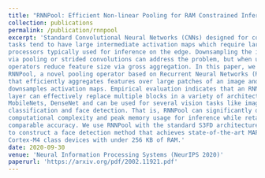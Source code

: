 ```yaml
---
title: "RNNPool: Efficient Non-linear Pooling for RAM Constrained Inference"
collection: publications
permalink: /publication/rnnpool
excerpt: 'Standard Convolutional Neural Networks (CNNs) designed for computer vision
tasks tend to have large intermediate activation maps which require large work3 ing RAM which makes them unsuitable for deployment on resource-constrained
processors typically used for inference on the edge. Downsampling the images
via pooling or strided convolutions can address the problem, but when used inde6 pendently, such methods can significantly lower accuracy as the standard pooling
operators reduce feature size via gross aggregation. In this paper, we introduce
RNNPool, a novel pooling operator based on Recurrent Neural Networks (RNNs),
that efficiently aggregates features over large patches of an image and rapidly
downsamples activation maps. Empirical evaluation indicates that an RNNPool
layer can effectively replace multiple blocks in a variety of architectures such as
MobileNets, DenseNet and can be used for several vision tasks like image
classification and face detection. That is, RNNPool can significantly decrease
computational complexity and peak memory usage for inference while retaining
comparable accuracy. We use RNNPool with the standard S3FD architecture
to construct a face detection method that achieves state-of-the-art MAP for tiny
Cortex-M4 class devices with under 256 KB of RAM.'
date: 2020-09-30
venue: 'Neural Information Processing Systems (NeurIPS 2020)'
paperurl: 'https://arxiv.org/pdf/2002.11921.pdf'
---
```

